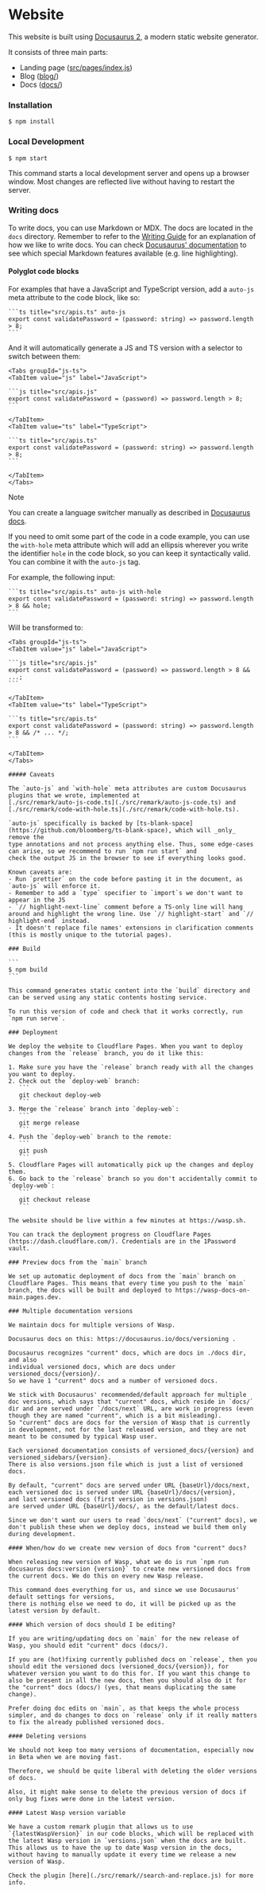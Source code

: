 # Website

This website is built using [Docusaurus 2](https://v2.docusaurus.io/), a modern static website generator.

It consists of three main parts:
 - Landing page ([src/pages/index.js](src/pages/index.js))
 - Blog ([blog/](blog/))
 - Docs ([docs/](docs/))


### Installation

```
$ npm install
```

### Local Development

```
$ npm start
```

This command starts a local development server and opens up a browser window.
Most changes are reflected live without having to restart the server.

### Writing docs

To write docs, you can use Markdown or MDX. The docs are located in the `docs` directory.
Remember to refer to the [Writing Guide](https://wasp.sh/docs/writingguide) for an explanation
of how we like to write docs. You can check
[Docusaurus' documentation](https://docusaurus.io/docs/2.x/markdown-features) to see which special
Markdown features available (e.g. line highlighting).

#### Polyglot code blocks

For examples that have a JavaScript and TypeScript version, add a `auto-js` meta attribute
to the code block, like so:

~~~mdx
```ts title="src/apis.ts" auto-js
export const validatePassword = (password: string) => password.length > 8;
```
~~~

And it will automatically generate a JS and TS version with a selector to switch between them:

~~~mdx
<Tabs groupId="js-ts">
<TabItem value="js" label="JavaScript">

```js title="src/apis.js"
export const validatePassword = (password) => password.length > 8;
```

</TabItem>
<TabItem value="ts" label="TypeScript">

```ts title="src/apis.ts"
export const validatePassword = (password: string) => password.length > 8;
```

</TabItem>
</Tabs>
~~~

> [!NOTE]
> You can create a language switcher manually as described in
> [Docusaurus docs](https://docusaurus.io/docs/2.x/markdown-features/code-blocks#multi-language-support-code-blocks).

If you need to omit some part of the code in a code example, you can use the `with-hole` meta attribute
which will add an ellipsis wherever you write the identifier `hole` in the code block, so you can keep
it syntactically valid. You can combine it with the `auto-js` tag.

For example, the following input:

~~~mdx
```ts title="src/apis.ts" auto-js with-hole
export const validatePassword = (password: string) => password.length > 8 && hole;
```
~~~

Will be transformed to:

~~~mdx
<Tabs groupId="js-ts">
<TabItem value="js" label="JavaScript">

```js title="src/apis.js"
export const validatePassword = (password) => password.length > 8 && ...;
```

</TabItem>
<TabItem value="ts" label="TypeScript">

```ts title="src/apis.ts"
export const validatePassword = (password: string) => password.length > 8 && /* ... */;
```

</TabItem>
</Tabs>

##### Caveats

The `auto-js` and `with-hole` meta attributes are custom Docusaurus plugins that we wrote, implemented at
[./src/remark/auto-js-code.ts](./src/remark/auto-js-code.ts) and [./src/remark/code-with-hole.ts](./src/remark/code-with-hole.ts).

`auto-js` specifically is backed by [ts-blank-space](https://github.com/bloomberg/ts-blank-space), which will _only_ remove the
type annotations and not process anything else. Thus, some edge-cases can arise, so we recommend to run `npm run start` and
check the output JS in the browser to see if everything looks good.

Known caveats are:
- Run `prettier` on the code before pasting it in the document, as `auto-js` will enforce it.
- Remember to add a `type` specifier to `import`s we don't want to appear in the JS
- `// highlight-next-line` comment before a TS-only line will hang around and highlight the wrong line. Use `// highlight-start` and `// highlight-end` instead.
- It doesn't replace file names' extensions in clarification comments (this is mostly unique to the tutorial pages).

### Build

```
$ npm build
```

This command generates static content into the `build` directory and can be served using any static contents hosting service.

To run this version of code and check that it works correctly, run `npm run serve`.

### Deployment

We deploy the website to Cloudflare Pages. When you want to deploy changes from the `release` branch, you do it like this:

1. Make sure you have the `release` branch ready with all the changes you want to deploy.
2. Check out the `deploy-web` branch:
   ```
   git checkout deploy-web
   ```
3. Merge the `release` branch into `deploy-web`:
   ```
   git merge release
   ```
4. Push the `deploy-web` branch to the remote:
   ```
   git push
   ```
5. Cloudflare Pages will automatically pick up the changes and deploy them.
6. Go back to the `release` branch so you don't accidentally commit to `deploy-web`:
   ```
   git checkout release
   ```

The website should be live within a few minutes at https://wasp.sh.

You can track the deployment progress on Cloudflare Pages (https://dash.cloudflare.com/). Credentials are in the 1Password vault.

### Preview docs from the `main` branch

We set up automatic deployment of docs from the `main` branch on Cloudflare Pages. This means that every time you push to the `main` branch, the docs will be built and deployed to https://wasp-docs-on-main.pages.dev.

### Multiple documentation versions

We maintain docs for multiple versions of Wasp.

Docusaurus docs on this: https://docusaurus.io/docs/versioning .

Docusaurus recognizes "current" docs, which are docs in ./docs dir, and also
individual versioned docs, which are docs under versioned_docs/{version}/.
So we have 1 "current" docs and a number of versioned docs.

We stick with Docusaurus' recommended/default approach for multiple doc versions, which says that "current" docs, which reside in `docs/` dir and are served under `/docs/next` URL, are work in progress (even though they are named "current", which is a bit misleading).
So "current" docs are docs for the version of Wasp that is currently in development, not for the last released version, and they are not meant to be consumed by typical Wasp user.

Each versioned documentation consists of versioned_docs/{version} and
versioned_sidebars/{version}.
There is also versions.json file which is just a list of versioned docs.

By default, "current" docs are served under URL {baseUrl}/docs/next,
each versioned doc is served under URL {baseUrl}/docs/{version},
and last versioned docs (first version in versions.json)
are served under URL {baseUrl}/docs/, as the default/latest docs.

Since we don't want our users to read `docs/next` ("current" docs), we don't publish these when we deploy docs, instead we build them only during development.

#### When/how do we create new version of docs from "current" docs?

When releasing new version of Wasp, what we do is run `npm run docusaurus docs:version {version}` to create new versioned docs from the current docs. We do this on every new Wasp release.

This command does everything for us, and since we use Docusaurus' default settings for versions,
there is nothing else we need to do, it will be picked up as the latest version by default.

#### Which version of docs should I be editing?

If you are writing/updating docs on `main` for the new release of Wasp, you should edit "current" docs (docs/).

If you are (hot)fixing currently published docs on `release`, then you should edit the versioned docs (versioned_docs/{version}), for whatever version you want to do this for. If you want this change to also be present in all the new docs, then you should also do it for the "current" docs (docs/) (yes, that means duplicating the same change).

Prefer doing doc edits on `main`, as that keeps the whole process simpler, and do changes to docs on `release` only if it really matters to fix the already published versioned docs.

#### Deleting versions

We should not keep too many versions of documentation, especially now in Beta when we are moving fast.

Therefore, we should be quite liberal with deleting the older versions of docs.

Also, it might make sense to delete the previous version of docs if only bug fixes were done in the latest version.

#### Latest Wasp version variable

We have a custom remark plugin that allows us to use `{latestWaspVersion}` in our code blocks, which will be replaced with the latest Wasp version in `versions.json` when the docs are built. This allows us to have the up to date Wasp version in the docs, without having to manually update it every time we release a new version of Wasp.

Check the plugin [here](./src/remark//search-and-replace.js) for more info.
